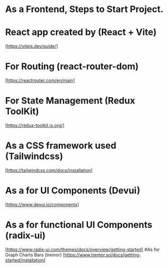 # As a Frontend, Steps to Start Project.

# React app created by (React + Vite)
[https://vitejs.dev/guide/]
# For Routing (react-router-dom)
[https://reactrouter.com/en/main]
# For State Management (Redux ToolKit)
[https://redux-toolkit.js.org/]
# As a CSS framework used (Tailwindcss)
[https://tailwindcss.com/docs/installation]
# As a for UI Components (Devui)
[https://www.devui.io/components]
# As a for functional UI Components (radix-ui)
[https://www.radix-ui.com/themes/docs/overview/getting-started]
#As for Graph Charts Bars (tremor)
[https://www.tremor.so/docs/getting-started/installation]





